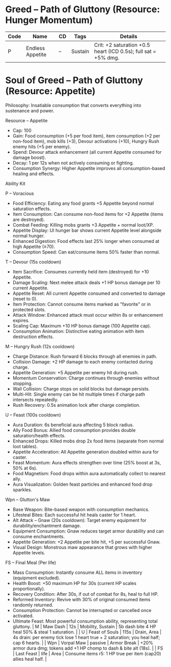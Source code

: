 # Greed – Path of Gluttony (Resource: Hunger Momentum)
| Code | Name | CD | Tags | Details |
|------|------|----|------|---------|
| P | Endless Appetite | – | Sustain | Crit: +2 saturation +0.5 heart (ICD 0.5s); full sat = +5% dmg. |
# Soul of Greed – Path of Gluttony (Resource: Appetite)

Philosophy: Insatiable consumption that converts everything into sustenance and power.

Resource – Appetite
- Cap: 100
- Gain: Food consumption (+5 per food item), item consumption (+2 per non-food item), mob kills (+3), Devour activations (+10), Hungry Rush enemy hits (+5 per enemy).
- Spend: Devour attack enhancement (all current Appetite consumed for damage boost).
- Decay: 1 per 12s when not actively consuming or fighting.
- Consumption Synergy: Higher Appetite improves all consumption-based healing and effects.

Ability Kit

P – Voracious
- Food Efficiency: Eating any food grants +5 Appetite beyond normal saturation effects.
- Item Consumption: Can consume non-food items for +2 Appetite (items are destroyed).
- Combat Feeding: Killing mobs grants +3 Appetite + normal loot/XP.
- Appetite Display: UI hunger bar shows current Appetite level alongside normal hunger.
- Enhanced Digestion: Food effects last 25% longer when consumed at high Appetite (≥70).
- Consumption Speed: Can eat/consume items 50% faster than normal.

T – Devour (15s cooldown)
- Item Sacrifice: Consumes currently held item (destroyed) for +10 Appetite.
- Damage Scaling: Next melee attack deals +1 HP bonus damage per 10 current Appetite.
- Appetite Reset: All current Appetite consumed and converted to damage (reset to 0).
- Item Protection: Cannot consume items marked as "favorite" or in protected slots.
- Attack Window: Enhanced attack must occur within 8s or enhancement expires.
- Scaling Cap: Maximum +10 HP bonus damage (100 Appetite cap).
- Consumption Animation: Distinctive eating animation with item destruction effects.

M – Hungry Rush (12s cooldown)
- Charge Distance: Rush forward 6 blocks through all enemies in path.
- Collision Damage: +2 HP damage to each enemy contacted during charge.
- Appetite Generation: +5 Appetite per enemy hit during rush.
- Momentum Conservation: Charge continues through enemies without stopping.
- Wall Collision: Charge stops on solid blocks but damage persists.
- Multi-Hit: Single enemy can be hit multiple times if charge path intersects repeatedly.
- Rush Recovery: 0.5s animation lock after charge completion.

U – Feast (100s cooldown)
- Aura Duration: 6s beneficial aura affecting 5 block radius.
- Ally Food Bonus: Allied food consumption provides double saturation/health effects.
- Enhanced Drops: Killed mobs drop 2x food items (separate from normal loot tables).
- Appetite Acceleration: All Appetite generation doubled within aura for caster.
- Feast Momentum: Aura effects strengthen over time (25% boost at 3s, 50% at 6s).
- Food Magnetism: Food drops within aura automatically collect to nearest ally.
- Aura Visualization: Golden feast particles and enhanced food drop sparkles.

Wpn – Glutton's Maw
- Base Weapon: Bite-based weapon with consumption mechanics.
- Lifesteal Bites: Each successful hit heals caster for 1 heart.
- Alt Attack – Gnaw (20s cooldown): Target enemy equipment for durability/enchantment damage.
- Equipment Consumption: Gnaw reduces target armor durability and can consume enchantments.
- Appetite Generation: +2 Appetite per bite hit, +5 per successful Gnaw.
- Visual Design: Monstrous maw appearance that grows with higher Appetite levels.

FS – Final Meal (Per life)
- Mass Consumption: Instantly consume ALL items in inventory (equipment excluded).
- Health Boost: +50 maximum HP for 30s (current HP scales proportionally).
- Recovery Condition: After 30s, if out of combat for 8s, heal to full HP.
- Reformed Inventory: Revive with 30% of original consumed items randomly returned.
- Consumption Protection: Cannot be interrupted or cancelled once activated.
- Ultimate Feast: Most powerful consumption ability, representing total gluttony.
| M | Maw Dash | 12s | Mobility, Sustain | 5b dash bite 4 HP heal 50% & steal 1 saturation. |
| U | Feast of Souls | 115s | Drain, Area | 4s drain: per enemy tick lose 1 heart true + 2 saturation; you heal half; cap 6 hearts. |
| Wpn | Vorpal Maw | passive | Armor Break | +20% armor dura dmg; tokens add +1 HP chomp to dash & bite alt (18s). |
| FS | Last Feast | life | Area | Consume items r5: 1 HP true per item (cap20) allies heal half. |